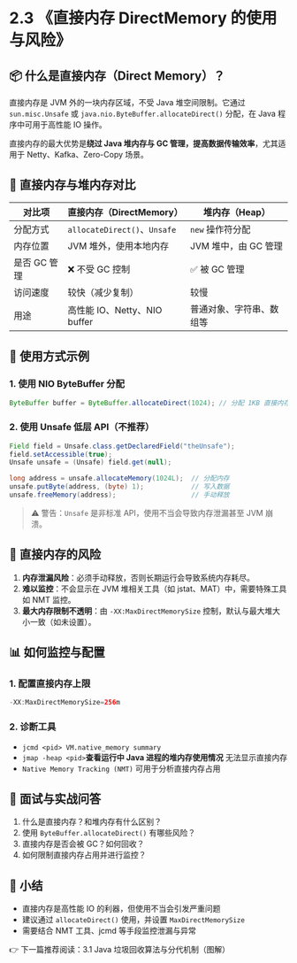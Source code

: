 # 2.3 《直接内存 DirectMemory 的使用与风险》

## 📦 什么是直接内存（Direct Memory）？

直接内存是 JVM 外的一块内存区域，不受 Java 堆空间限制。它通过 `sun.misc.Unsafe` 或 `java.nio.ByteBuffer.allocateDirect()` 分配，在 Java 程序中可用于高性能 IO 操作。

直接内存的最大优势是**绕过 Java 堆内存与 GC 管理，提高数据传输效率**，尤其适用于 Netty、Kafka、Zero-Copy 场景。

## 📍 直接内存与堆内存对比

| 对比项       | 直接内存（DirectMemory）     | 堆内存（Heap）           |
| ------------ | ---------------------------- | ------------------------ |
| 分配方式     | `allocateDirect()`、`Unsafe` | `new` 操作符分配         |
| 内存位置     | JVM 堆外，使用本地内存       | JVM 堆中，由 GC 管理     |
| 是否 GC 管理 | ❌ 不受 GC 控制               | ✅ 被 GC 管理             |
| 访问速度     | 较快（减少复制）             | 较慢                     |
| 用途         | 高性能 IO、Netty、NIO buffer | 普通对象、字符串、数组等 |

## 🔧 使用方式示例

### 1. 使用 NIO ByteBuffer 分配

```java
ByteBuffer buffer = ByteBuffer.allocateDirect(1024); // 分配 1KB 直接内存
```

### 2. 使用 Unsafe 低层 API（不推荐）

```java
Field field = Unsafe.class.getDeclaredField("theUnsafe");
field.setAccessible(true);
Unsafe unsafe = (Unsafe) field.get(null);

long address = unsafe.allocateMemory(1024L);  // 分配内存
unsafe.putByte(address, (byte) 1);            // 写入数据
unsafe.freeMemory(address);                   // 手动释放
```

> ⚠️ 警告：`Unsafe` 是非标准 API，使用不当会导致内存泄漏甚至 JVM 崩溃。

## 🚨 直接内存的风险

1. **内存泄漏风险**：必须手动释放，否则长期运行会导致系统内存耗尽。
2. **难以监控**：不会显示在 JVM 堆相关工具（如 jstat、MAT）中，需要特殊工具如 NMT 监控。
3. **最大内存限制不透明**：由 `-XX:MaxDirectMemorySize` 控制，默认与最大堆大小一致（如未设置）。

## 📊 如何监控与配置

### 1. 配置直接内存上限

```java
-XX:MaxDirectMemorySize=256m
```

### 2. 诊断工具

- `jcmd <pid> VM.native_memory summary`
- `jmap -heap <pid>`**查看运行中 Java 进程的堆内存使用情况** 无法显示直接内存
- `Native Memory Tracking (NMT)` 可用于分析直接内存占用

## 📌 面试与实战问答

1. 什么是直接内存？和堆内存有什么区别？
2. 使用 `ByteBuffer.allocateDirect()` 有哪些风险？
3. 直接内存是否会被 GC？如何回收？
4. 如何限制直接内存占用并进行监控？

## 📝 小结

- 直接内存是高性能 IO 的利器，但使用不当会引发严重问题
- 建议通过 `allocateDirect()` 使用，并设置 `MaxDirectMemorySize`
- 需要结合 NMT 工具、jcmd 等手段监控泄漏与异常

👉 下一篇推荐阅读：3.1 Java 垃圾回收算法与分代机制（图解）